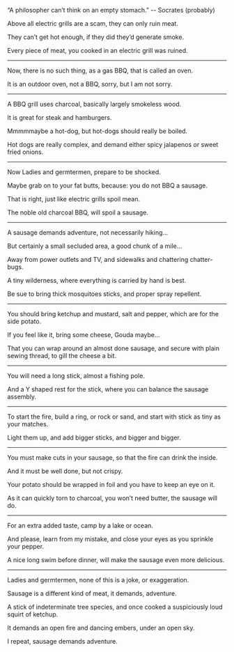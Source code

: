 “A philosopher can’t think on an empty stomach.”
-- Socrates (probably)

Above all electric grills are a scam,
they can only ruin meat.

They can’t get hot enough,
if they did they’d generate smoke.

Every piece of meat,
you cooked in an electric grill was ruined.

---

Now, there is no such thing,
as a gas BBQ, that is called an oven.

It is an outdoor oven,
not a BBQ, sorry, but I am not sorry.

---

A BBQ grill uses charcoal,
basically largely smokeless wood.

It is great for steak
and hamburgers.

Mmmmmaybe a hot-dog,
but hot-dogs should really be boiled.

Hot dogs are really complex,
and demand either spicy jalapenos or sweet fried onions.

---

Now Ladies and germtermen,
prepare to be shocked.

Maybe grab on to your fat butts,
because: you do not BBQ a sausage.

That is right,
just like electric grills spoil mean.

The noble old charcoal BBQ,
will spoil a sausage.

---

A sausage demands adventure,
not necessarily hiking…

But certainly a small secluded area,
a good chunk of a mile…

Away from power outlets and TV,
and sidewalks and chattering chatter-bugs.

A tiny wilderness,
where everything is carried by hand is best.

Be sue to bring thick mosquitoes sticks,
and proper spray repellent.

---


You should bring ketchup and mustard,
salt and pepper, which are for the side potato.

If you feel like it, bring some cheese,
Gouda maybe…

That you can wrap around an almost done sausage,
and secure with plain sewing thread, to gill the cheese a bit.

---

You will need a long stick,
almost a fishing pole.

And a Y shaped rest for the stick,
where you can balance the sausage assembly.

---

To start the fire, build a ring, or rock or sand,
and start with stick as tiny as your matches.

Light them up, and add bigger sticks,
and bigger and bigger.

---

You must make cuts in your sausage,
so that the fire can drink the inside.

And it must be well done,
but not crispy.

Your potato should be wrapped in foil
and you have to keep an eye on it.

As it can quickly torn to charcoal,
you won’t need butter, the sausage will do.

---

For an extra added taste,
camp by a lake or ocean.

And please, learn from my mistake,
and close your eyes as you sprinkle your pepper.

A nice long swim before dinner,
will make the sausage even more delicious.

---

Ladies and germtermen,
none of this is a joke, or exaggeration.

Sausage is a different kind of meat,
it demands, adventure.

A stick of indeterminate tree species,
and once cooked a suspiciously loud squirt of ketchup.

It demands an open fire and dancing embers,
under an open sky.

I repeat,
sausage demands adventure.
